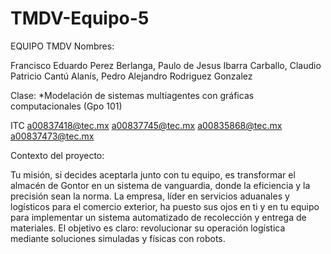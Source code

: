 # TMDV-Equipo-5

EQUIPO TMDV Nombres:

Francisco Eduardo Perez Berlanga, Paulo de Jesus Ibarra Carballo, Claudio Patricio Cantú Alanís, Pedro Alejandro Rodriguez Gonzalez

Clase: *Modelación de sistemas multiagentes con gráficas computacionales (Gpo 101)

ITC a00837418@tec.mx a00837745@tec.mx a00835868@tec.mx a00837473@tec.mx

Contexto del proyecto:

Tu misión, si decides aceptarla junto con tu equipo, es transformar el almacén de Gontor en un sistema de vanguardia, donde la eficiencia y la precisión sean la norma. La empresa, líder en servicios aduanales y logísticos para el comercio exterior, ha puesto sus ojos en ti y en tu equipo para implementar un sistema automatizado de recolección y entrega de materiales. El objetivo es claro: revolucionar su operación logística mediante soluciones simuladas y físicas con robots.
